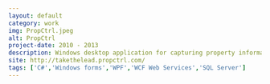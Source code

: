 ```yaml
---
layout: default
category: work
img: PropCtrl.jpeg
alt: PropCtrl
project-date: 2010 - 2013
description: Windows desktop application for capturing property information by estate agents, and uploading listing to Property24, and other listing portals.<br/>Clients use a Windows desktop application or mobile app that interacts with WCF web service on the server-side. Web service interacts with a SQL Server database.
site: http://takethelead.propctrl.com/
tags: ['C#','Windows forms','WPF','WCF Web Services','SQL Server']
---
```

